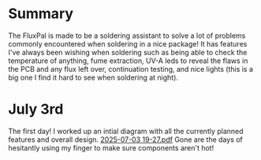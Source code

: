 <h1>Summary</h1>
The FluxPal is made to be a soldering assistant to solve a lot of problems commonly encountered when soldering in a nice package! It has features I've always been wishing when soldering such as being able to check the temperature of anything, fume extraction, UV-A leds to reveal the flaws in the PCB and any flux left over, continuation testing, and nice lights (this is a big one I find it hard to see when soldering at night).

<h1>July 3rd</h1>

The first day! I worked up an intial diagram with all the currently planned features and overall design. 
[2025-07-03 19-27.pdf](https://github.com/user-attachments/files/21049473/2025-07-03.19-27.pdf)
Gone are the days of hesitantly using my finger to make sure components aren't hot! 
